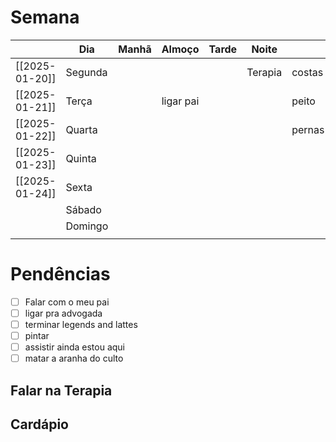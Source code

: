 # Semana
|                | **Dia** | Manhã | Almoço    | Tarde | Noite   |        |
| -------------- | ------- | ----- | --------- | ----- | ------- | ------ |
| [[2025-01-20]] | Segunda |       |           |       | Terapia | costas |
| [[2025-01-21]] | Terça   |       | ligar pai |       |         | peito  |
| [[2025-01-22]] | Quarta  |       |           |       |         | pernas |
| [[2025-01-23]] | Quinta  |       |           |       |         |        |
| [[2025-01-24]] | Sexta   |       |           |       |         |        |
|                | Sábado  |       |           |       |         |        |
|                | Domingo |       |           |       |         |        |
|                |         |       |           |       |         |        |

# Pendências
- [ ] Falar com o meu pai
- [ ] ligar pra advogada
- [ ] terminar legends and lattes
- [ ] pintar
- [ ] assistir ainda estou aqui 
- [ ] matar a aranha do culto

## Falar na Terapia

## Cardápio

